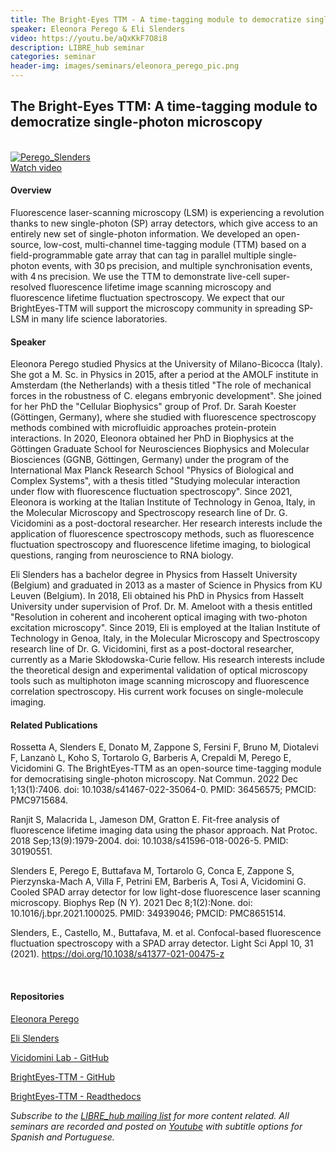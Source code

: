 ```yaml
---
title: The Bright-Eyes TTM - A time-tagging module to democratize single-photon microscopy
speaker: Eleonora Perego & Eli Slenders
video: https://youtu.be/aQxKkF7O8i8
description: LIBRE_hub seminar
categories: seminar
header-img: images/seminars/eleonora_perego_pic.png
---
```


## The Bright-Eyes TTM: A time-tagging module to democratize single-photon microscopy

<br>

<div class="thumbnail-container">
  <a href="https://youtu.be/aQxKkF7O8i8">
    <img class="thumbnail" src="http://img.youtube.com/vi/aQxKkF7O8i8/0.jpg" alt="Perego_Slenders">
    <div class="overlay">
      <span class="text">Watch video</span>
    </div>
  </a>
</div>

#### Overview
Fluorescence laser-scanning microscopy (LSM) is experiencing a revolution thanks to new single-photon (SP) array detectors, which give access to an entirely new set of single-photon information. We developed an open-source, low-cost, multi-channel time-tagging module (TTM) based on a field-programmable gate array that can tag in parallel multiple single-photon events, with 30 ps precision, and multiple synchronisation events, with 4 ns precision. We use the TTM to demonstrate live-cell super-resolved fluorescence lifetime image scanning microscopy and fluorescence lifetime fluctuation spectroscopy. We expect that our BrightEyes-TTM will support the microscopy community in spreading SP-LSM in many life science laboratories.

#### Speaker
Eleonora Perego studied Physics at the University of Milano-Bicocca (Italy). She got a M. Sc. in Physics in 2015, after a period at the AMOLF institute in Amsterdam (the Netherlands) with a thesis titled "The role of mechanical forces in the robustness of C. elegans embryonic development". She joined for her PhD the "Cellular Biophysics" group of Prof. Dr. Sarah Koester (Göttingen, Germany), where she studied with fluorescence spectroscopy methods combined with microfluidic approaches protein-protein interactions. In 2020, Eleonora obtained her PhD in Biophysics at the Göttingen Graduate School for Neurosciences Biophysics and Molecular Biosciences (GGNB, Göttingen, Germany)  under the program of the International Max Planck Research School "Physics of Biological and Complex Systems", with a thesis titled "Studying molecular interaction under flow with fluorescence fluctuation spectroscopy".
Since 2021, Eleonora is working at the Italian Institute of Technology in Genoa, Italy, in the Molecular Microscopy and Spectroscopy research line of Dr. G. Vicidomini as a post-doctoral researcher. Her research interests include the application of fluorescence spectroscopy methods, such as fluorescence fluctuation spectroscopy and fluorescence lifetime imaging, to biological questions, ranging from neuroscience to RNA biology.

Eli Slenders has a bachelor degree in Physics from Hasselt University (Belgium) and graduated in 2013 as a master of Science in Physics from KU Leuven (Belgium). In 2018, Eli obtained his PhD in Physics from Hasselt University under supervision of Prof. Dr. M. Ameloot with a thesis entitled "Resolution in coherent and incoherent optical imaging with two-photon excitation microscopy". Since 2019, Eli is employed at the Italian Institute of Technology in Genoa, Italy, in the Molecular Microscopy and Spectroscopy research line of Dr. G. Vicidomini, first as a post-doctoral researcher, currently as a Marie Skłodowska-Curie fellow. His research interests include the theoretical design and experimental validation of optical microscopy tools such as multiphoton image scanning microscopy and fluorescence correlation spectroscopy. His current work focuses on single-molecule imaging.

#### Related Publications
Rossetta A, Slenders E, Donato M, Zappone S, Fersini F, Bruno M, Diotalevi F, Lanzanò L, Koho S, Tortarolo G, Barberis A, Crepaldi M, Perego E, Vicidomini G. The BrightEyes-TTM as an open-source time-tagging module for democratising single-photon microscopy. Nat Commun. 2022 Dec 1;13(1):7406. doi: 10.1038/s41467-022-35064-0. PMID: 36456575; PMCID: PMC9715684.

Ranjit S, Malacrida L, Jameson DM, Gratton E. Fit-free analysis of fluorescence lifetime imaging data using the phasor approach. Nat Protoc. 2018 Sep;13(9):1979-2004. doi: 10.1038/s41596-018-0026-5. PMID: 30190551.

Slenders E, Perego E, Buttafava M, Tortarolo G, Conca E, Zappone S, Pierzynska-Mach A, Villa F, Petrini EM, Barberis A, Tosi A, Vicidomini G. Cooled SPAD array detector for low light-dose fluorescence laser scanning microscopy. Biophys Rep (N Y). 2021 Dec 8;1(2):None. doi: 10.1016/j.bpr.2021.100025. PMID: 34939046; PMCID: PMC8651514.

Slenders, E., Castello, M., Buttafava, M. et al. Confocal-based fluorescence fluctuation spectroscopy with a SPAD array detector. Light Sci Appl 10, 31 (2021). https://doi.org/10.1038/s41377-021-00475-z

‌
#### Repositories
[Eleonora Perego](https://www.iit.it/people-details/-/people/eleonora-perego)

[Eli Slenders](https://www.iit.it/people-details/-/people/eli-slenders)

[Vicidomini Lab - GitHub](https://vicidominilab.github.io/)

[BrightEyes-TTM - GitHub](https://github.com/VicidominiLab/BrightEyes-TTM)

[BrightEyes-TTM - Readthedocs](https://brighteyes-ttm.readthedocs.io/en/latest/)
<br>

*Subscribe to the [LIBRE_hub mailing list](https://mailchi.mp/2efa11be3d6b/libre_hub) for more content related. All seminars are recorded and posted on [Youtube](https://www.youtube.com/channel/UCKaffupDA8KKrDE0rd668Xw) with subtitle options for Spanish and Portuguese.*
